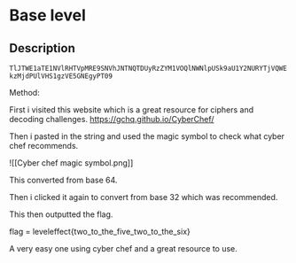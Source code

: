 # Base level

## Description
`TlJTWE1aTE1NVlRHTVpMRE9SNVhJNTNQTDUyRzZYM1VOQlNWNlpUSk9aU1Y2NURYTjVQWEkzMjdPUlVHS1gzVE5GNEgyPT09`

Method:

First i visited this website which is a great resource for ciphers and decoding challenges.
https://gchq.github.io/CyberChef/


Then i pasted in the string and used the magic symbol to check what cyber chef recommends.

![[Cyber chef magic symbol.png]]


This converted from base 64.

Then i clicked it again to convert from base 32 which was recommended.

This then outputted the flag.

flag = leveleffect{two_to_the_five_two_to_the_six}

A very easy one using cyber chef and a great resource to use.
